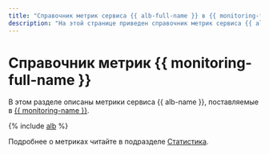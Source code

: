 ```yaml
---
title: "Справочник метрик сервиса {{ alb-full-name }} в {{ monitoring-full-name }}"
description: "На этой странице приведен справочник метрик сервиса {{ alb-name }}, поставляемых в {{ monitoring-full-name }}."
---
```


# Справочник метрик {{ monitoring-full-name }}

В этом разделе описаны метрики сервиса {{ alb-name }}, поставляемые в [{{ monitoring-name }}](../monitoring/).

{% include [alb](../_includes/monitoring/metrics-ref/alb.md) %}

Подробнее о метриках читайте в подразделе [Статистика](./concepts/application-load-balancer.md#stats).